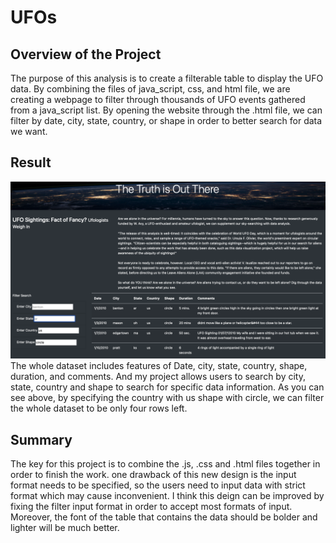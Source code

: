 # UFOs

## Overview of the Project
The purpose of this analysis is to create a filterable table to display the UFO data. By combining the files of
java_script, css, and html file, we are creating a webpage to filter through thousands of UFO events gathered from a java_script list. By opening the website through the .html file, we can filter by date, city, state, country, or shape in order
to better search for data we want.

## Result

![1.png](static/images/1.png)
The whole dataset includes features of Date, city, state, country, shape, duration, and comments.
And my project allows users to search by city, state, country and shape to search for specific data
information. As you can see above, by specifying the country with us shape with circle, we can filter
the whole dataset to be only four rows left.

## Summary
The key for this project is to combine the .js, .css and .html files together in order to finish the work.
one drawback of this new design is the input format needs to be specified, so the users need to input data with
strict format which may cause inconvenient. I think this deign can be improved by fixing the filter input format in
order to accept most formats of input. Moreover, the font of the table that contains the data should be bolder and lighter will
be much better.
